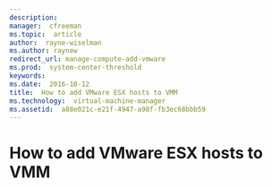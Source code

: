```yaml
---
description:  
manager:  cfreeman
ms.topic:  article
author:  rayne-wiselman
ms.author: raynew
redirect_url: manage-compute-add-vmware
ms.prod:  system-center-threshold
keywords:  
ms.date:  2016-10-12
title:  How to add VMware ESX hosts to VMM
ms.technology:  virtual-machine-manager
ms.assetid:  a88e021c-e21f-4947-a98f-fb3ec68bbb59
---
```


# How to add VMware ESX hosts to VMM
